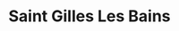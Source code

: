 ---
title: Saint Gilles Les Bains
url: /saint-gilles-les-bains/
latitude: -21.084
longitude: 55.229
---